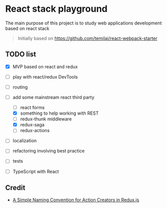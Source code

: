 # React stack playground
The main purpose of this project is to study web applications development  based on react stack

> Initially based on https://github.com/temilaj/react-webpack-starter


## TODO list
- [x] MVP based on react and redux
- [ ] play with react/redux DevTools
- [ ] routing
- [ ] add some mainstream react third party
    - [ ] react forms
    - [x] something to help working with REST
    - [ ] redux-thunk middleware
    - [x] redux-saga
    - [ ] redux-actions
- [ ] localization
- [ ] refactoring involving best practice
- [ ] tests
- [ ] TypeScript with React


## Credit
- [A Simple Naming Convention for Action Creators in Redux.js](https://decembersoft.com/posts/a-simple-naming-convention-for-action-creators-in-redux-js/)
